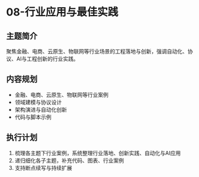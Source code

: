 # 08-行业应用与最佳实践

## 主题简介

聚焦金融、电商、云原生、物联网等行业场景的工程落地与创新，强调自动化、协议、AI与工程创新的行业实践。

## 内容规划

- 金融、电商、云原生、物联网等行业案例
- 领域建模与协议设计
- 架构演进与自动化创新
- 代码与脚本示例

## 执行计划

1. 梳理各主题下行业案例，系统整理行业落地、创新实践、自动化与AI应用
2. 递归细化各子主题，补充代码、图表、行业案例
3. 支持断点续写与持续扩展
